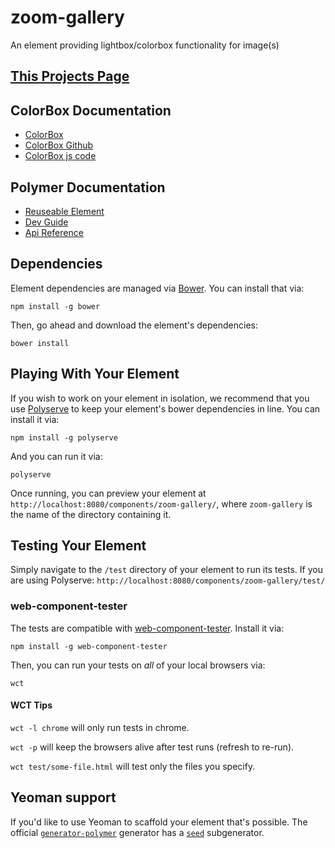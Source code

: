 # zoom-gallery

An element providing lightbox/colorbox functionality for image(s)

## [This Projects Page](http://slpixe.github.io/zoom-gallery/)

## ColorBox Documentation
* [ColorBox](http://www.jacklmoore.com/colorbox/)
* [ColorBox Github](https://github.com/jackmoore/colorbox)
* [ColorBox js code](https://github.com/jackmoore/colorbox/blob/master/jquery.colorbox.js)

## Polymer Documentation
* [Reuseable Element](https://www.polymer-project.org/1.0/docs/start/reusableelements.html)
* [Dev Guide](https://www.polymer-project.org/1.0/docs/devguide/local-dom.html)
* [Api Reference](http://polymer.github.io/polymer/)


## Dependencies

Element dependencies are managed via [Bower](http://bower.io/). You can
install that via:

    npm install -g bower

Then, go ahead and download the element's dependencies:

    bower install


## Playing With Your Element

If you wish to work on your element in isolation, we recommend that you use
[Polyserve](https://github.com/PolymerLabs/polyserve) to keep your element's
bower dependencies in line. You can install it via:

    npm install -g polyserve

And you can run it via:

    polyserve

Once running, you can preview your element at
`http://localhost:8080/components/zoom-gallery/`, where `zoom-gallery` is the name of the directory containing it.


## Testing Your Element

Simply navigate to the `/test` directory of your element to run its tests. If
you are using Polyserve: `http://localhost:8080/components/zoom-gallery/test/`

### web-component-tester

The tests are compatible with [web-component-tester](https://github.com/Polymer/web-component-tester).
Install it via:

    npm install -g web-component-tester

Then, you can run your tests on _all_ of your local browsers via:

    wct

#### WCT Tips

`wct -l chrome` will only run tests in chrome.

`wct -p` will keep the browsers alive after test runs (refresh to re-run).

`wct test/some-file.html` will test only the files you specify.


## Yeoman support

If you'd like to use Yeoman to scaffold your element that's possible. The official [`generator-polymer`](https://github.com/yeoman/generator-polymer) generator has a [`seed`](https://github.com/yeoman/generator-polymer#seed) subgenerator.
